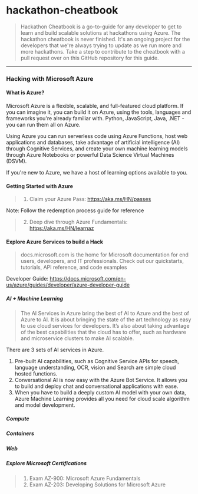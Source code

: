 # hackathon-cheatbook
> Hackathon Cheatbook is a go-to-guide for any developer to get to learn and build scalable solutions at hackathons using Azure. The hackathon cheatbook is never finished. It's an ongoing project for the developers that we're always trying to update as we run more and more hackathons. Take a step to contribute to the cheatbook with a pull request over on this GitHub repository for this guide. 
------------------------------------------------------------------------------------------------------------------------------

### Hacking with Microsoft Azure
#### What is Azure?
Microsoft Azure is a flexible, scalable, and full-featured cloud platform. If you can imagine it, you can build it on Azure, using the tools, languages and frameworks you're already familiar with. Python, JavaScript, Java, .NET - you can run them all on Azure.

Using Azure you can run serverless code using Azure Functions, host web applications and databases, take advantage of artificial intelligence (AI) through Cognitive Services, and create your own machine learning models through Azure Notebooks or powerful Data Science Virtual Machines (DSVM).

If you're new to Azure, we have a host of learning options available to you.

#### Getting Started with Azure
> 1. Claim your Azure Pass: https://aka.ms/HN/passes 

  Note: Follow the redemption process guide for reference

> 2. Deep dive through Azure Fundamentals: https://aka.ms/HN/learnaz

#### Explore Azure Services to build a Hack
> docs.microsoft.com is the home for Microsoft documentation for end users, developers, and IT professionals. Check out our quickstarts, tutorials, API reference, and code examples

Developer Guide: https://docs.microsoft.com/en-us/azure/guides/developer/azure-developer-guide

##### AI + Machine Learning
>The AI Services in Azure bring the best of AI to Azure and the best of Azure to AI.
It is about bringing the state of the art technology as easy to use cloud services for developers.
It’s also about taking advantage of the best capabilities that the cloud has to offer, such as hardware and microservice clusters to make AI scalable.


There are 3 sets of AI services in Azure. 
1. Pre-built AI capabilities, such as Cognitive Service APIs for speech, language understanding, OCR, vision and Search are simple cloud hosted functions.
2. Conversational AI is now easy with the Azure Bot Service. It allows you to build and deploy chat and conversational applications with ease.
3. When you have to build a deeply custom AI model with your own data, Azure Machine Learning provides all you need for cloud scale algorithm and model development.



##### Compute

##### Containers

##### Web 

##### Explore Microsoft Certifications
> 1. Exam AZ-900: Microsoft Azure Fundamentals
> 2. Exam AZ-203: Developing Solutions for Microsoft Azure


